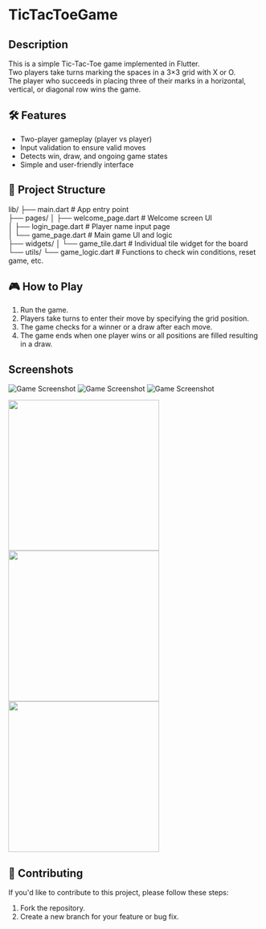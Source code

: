 # TicTacToeGame

## Description
This is a simple Tic-Tac-Toe game implemented in Flutter.  
Two players take turns marking the spaces in a 3×3 grid with X or O.  
The player who succeeds in placing three of their marks in a horizontal, vertical, or diagonal row wins the game.

## 🛠️ Features
- Two-player gameplay (player vs player)
- Input validation to ensure valid moves
- Detects win, draw, and ongoing game states
- Simple and user-friendly interface

## 📂 Project Structure

lib/
├── main.dart                 # App entry point  
├── pages/
│   ├── welcome_page.dart     # Welcome screen UI  
│   ├── login_page.dart       # Player name input page  
│   └── game_page.dart        # Main game UI and logic  
├── widgets/
│   └── game_tile.dart        # Individual tile widget for the board  
└── utils/
    └── game_logic.dart       # Functions to check win conditions, reset game, etc.

## 🎮 How to Play
1. Run the game.  
2. Players take turns to enter their move by specifying the grid position.  
3. The game checks for a winner or a draw after each move.  
4. The game ends when one player wins or all positions are filled resulting in a draw.

## Screenshots
![Game Screenshot](GamePage.png) <!-- Add your screenshot path -->
![Game Screenshot](PlayerLoginPage.png)  <!-- Add your screenshot path -->
![Game Screenshot](WelcomePage.png)  <!-- Add your screenshot path -->

<img src="GamePage.png" width="300"/>
<br/>
<img src="PlayerLoginPage.png" width="300"/>
<br/>
<img src="WelcomePage.png" width="300"/>

## 🤝 Contributing

If you'd like to contribute to this project, please follow these steps:

1.  Fork the repository.
2.  Create a new branch for your feature or bug fix.
